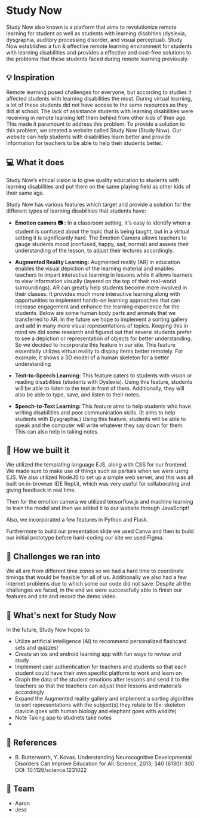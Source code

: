 # Study Now
Study Now also known is a platform that aims to revolutionize remote learning for student as well as students with learning disablties (dyslexia, dysgraphia, auditory processing disorder, and visual perceptual). Study Now establishes a fun & effective remote learning environment for students with learning disabilities and provides a effective and cost-free solutions to the problems that these students faced during remote learning previously.

## 💡 Inspiration

Remote learning posed challenges for everyone, but according to studies it affected students with learning disabilities the most. During virtual learning, a lot of these students did not have access to the same resources as they did at school. The lack of assistance students with learning disabilities were receiving in remote learning left them behind from other kids of their age. This made it paramount to address this problem. To provide a solution to this problem, we created a website called Study Now (Study Now). Our website can help students with disabilities learn better and provide information for teachers to be able to help their students better. 

## 💻 What it does

Study Now’s ethical vision is to give quality education to students with learning disabilities and put them on the same playing field as other kids of their same age. 

Study Now has various features which target and provide a solution for the different types of learning disabilities that students have: 

- **Emotion camera 📷 :**  In a classroom setting, it's easy to identify when a student is confused about the topic that is being taught, but in a virtual setting it is significantly hard. The Emotion Camera allows teachers to gauge students mood (confused, happy, sad, normal) and assess their understanding of the lesson, to adjust their lectures accordingly.

- **Augmented Reality Learning:** Augmented reality (AR) in education enables the visual depiction of the learning material and enables teachers to impart interactive learning in lessons while it allows learners to view information visually (layered on the top of their real-world surroundings). AR can greatly help students become more involved in their classes. It provides much more interactive learning along with  opportunities to implement hands-on learning approaches that can increase engagement and enhance the learning experience for the students. Below are some human body parts and animals that we transferred to AR. In the future we hope to implement a sorting gallery and add in many more visual representations of topics. Keeping this in mind we did some research and figured out that several students prefer to see a depiction or representation of objects for better understanding. So we decided to incorporate this feature in our site. This feature essentially utilizes virtual reality to display items better remotely. For example, it shows a 3D model of a human skeleton for a better understanding

- **Text-to-Speech Learning:** This feature caters to students with vision or reading disabilities (students with Dyslexia). Using this feature, students will be able to listen to the text in front of them. Additionally, they will also be able to type, save, and listen to their notes.

- **Speech-to-Text Learning:** This feature aims to help students who have writing disabilities and poor communication skills. (It aims to help students with Dysgraphia.) Using this feature, students will be able to speak and the computer will write whatever they say down for them. This can also help in taking notes.

## 🔨 How we built it
We utilized the templating language EJS, along with CSS for our frontend. We made sure to make use of things such as partials when we were using EJS. We also utilized NodeJS to set up a simple web server, and this was all built on in-browser IDE Repl.it, which was very useful for collaborating and giving feedback in real time. 

Then for the emotion camera we utilized tensorflow.js and machine learning to train the model and then we added it to our website through JavaScript! 

Also, we incorporated a few features in Python and Flask.

Furthermore to build our presentation slide we used Canva and then to build our initial prototype before hard-coding our site we used Figma. 

## 🧠 Challenges we ran into
We all are from different time zones so we had a hard time to coordinate timings that would be feasible for all of us. Additionally we also had a few internet problems due to which some our code did not save.   Despite all the challenges we faced, in the end we were successfully able to finish our features and site and record the demo video.  

## 🚀 What's next for Study Now
In the future, Study Now hopes to: 
* Utilize artificial intelligence (AI) to recommend personalized flashcard sets and quizzes! 
* Create an ios and android learning app with fun ways to review and study 
* Implement user authentication for teachers and students so that each student could have their own specific platform to work and learn on
* Graph the data of the student emotions after lessons and send it to the teachers so that the teachers can adjust their lessons and materials accordingly
* Expand the Augmented reality gallery and implement a sorting algorithm to sort representations with the subject(s) they relate to (Ex: skeleton clavicle goes with human biology and elephant goes with wildlife)
* Note Taking app to studnets take notes
* 

## 📔 References

* B. Butterworth, Y. Kovas. Understanding Neurocognitive Developmental Disorders Can Improve Education for All. Science, 2013; 340 (6130): 300 DOI: 10.1126/science.1231022

## 👭 Team

- Aaron
- Jess

<table>
  <tr>
  
